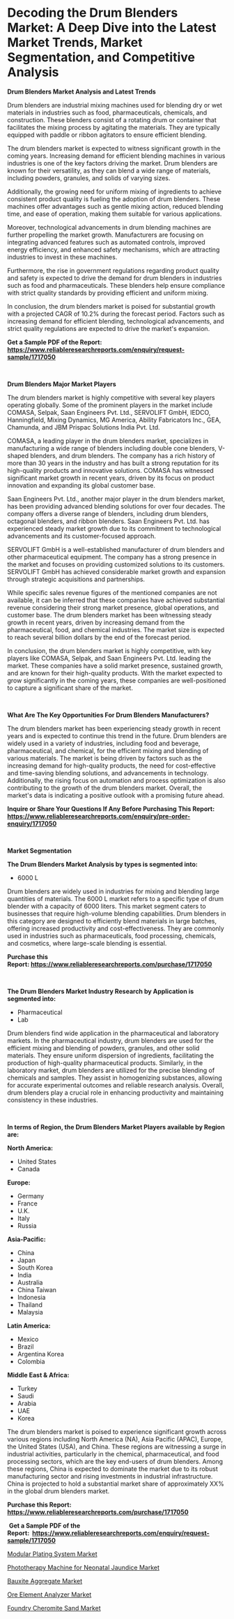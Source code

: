 <p><h1>Decoding the Drum Blenders Market: A Deep Dive into the Latest Market Trends, Market Segmentation, and Competitive Analysis</h1></p><p><strong>Drum Blenders Market Analysis and Latest Trends</strong></p>
<p><p>Drum blenders are industrial mixing machines used for blending dry or wet materials in industries such as food, pharmaceuticals, chemicals, and construction. These blenders consist of a rotating drum or container that facilitates the mixing process by agitating the materials. They are typically equipped with paddle or ribbon agitators to ensure efficient blending.</p><p>The drum blenders market is expected to witness significant growth in the coming years. Increasing demand for efficient blending machines in various industries is one of the key factors driving the market. Drum blenders are known for their versatility, as they can blend a wide range of materials, including powders, granules, and solids of varying sizes.</p><p>Additionally, the growing need for uniform mixing of ingredients to achieve consistent product quality is fueling the adoption of drum blenders. These machines offer advantages such as gentle mixing action, reduced blending time, and ease of operation, making them suitable for various applications.</p><p>Moreover, technological advancements in drum blending machines are further propelling the market growth. Manufacturers are focusing on integrating advanced features such as automated controls, improved energy efficiency, and enhanced safety mechanisms, which are attracting industries to invest in these machines.</p><p>Furthermore, the rise in government regulations regarding product quality and safety is expected to drive the demand for drum blenders in industries such as food and pharmaceuticals. These blenders help ensure compliance with strict quality standards by providing efficient and uniform mixing.</p><p>In conclusion, the drum blenders market is poised for substantial growth with a projected CAGR of 10.2% during the forecast period. Factors such as increasing demand for efficient blending, technological advancements, and strict quality regulations are expected to drive the market's expansion.</p></p>
<p><strong>Get a Sample PDF of the Report:&nbsp; <a href="https://www.reliableresearchreports.com/enquiry/request-sample/1717050">https://www.reliableresearchreports.com/enquiry/request-sample/1717050</a></strong></p>
<p>&nbsp;</p>
<p><strong>Drum Blenders Major Market Players</strong></p>
<p><p>The drum blenders market is highly competitive with several key players operating globally. Some of the prominent players in the market include COMASA, Selpak, Saan Engineers Pvt. Ltd., SERVOLIFT GmbH, IEDCO, Hanningfield, Mixing Dynamics, MG America, Ability Fabricators Inc., GEA, Chamunda, and JBM Prispac Solutions India Pvt. Ltd.</p><p>COMASA, a leading player in the drum blenders market, specializes in manufacturing a wide range of blenders including double cone blenders, V-shaped blenders, and drum blenders. The company has a rich history of more than 30 years in the industry and has built a strong reputation for its high-quality products and innovative solutions. COMASA has witnessed significant market growth in recent years, driven by its focus on product innovation and expanding its global customer base.</p><p>Saan Engineers Pvt. Ltd., another major player in the drum blenders market, has been providing advanced blending solutions for over four decades. The company offers a diverse range of blenders, including drum blenders, octagonal blenders, and ribbon blenders. Saan Engineers Pvt. Ltd. has experienced steady market growth due to its commitment to technological advancements and its customer-focused approach.</p><p>SERVOLIFT GmbH is a well-established manufacturer of drum blenders and other pharmaceutical equipment. The company has a strong presence in the market and focuses on providing customized solutions to its customers. SERVOLIFT GmbH has achieved considerable market growth and expansion through strategic acquisitions and partnerships.</p><p>While specific sales revenue figures of the mentioned companies are not available, it can be inferred that these companies have achieved substantial revenue considering their strong market presence, global operations, and customer base. The drum blenders market has been witnessing steady growth in recent years, driven by increasing demand from the pharmaceutical, food, and chemical industries. The market size is expected to reach several billion dollars by the end of the forecast period.</p><p>In conclusion, the drum blenders market is highly competitive, with key players like COMASA, Selpak, and Saan Engineers Pvt. Ltd. leading the market. These companies have a solid market presence, sustained growth, and are known for their high-quality products. With the market expected to grow significantly in the coming years, these companies are well-positioned to capture a significant share of the market.</p></p>
<p>&nbsp;</p>
<p><strong>What Are The Key Opportunities For Drum Blenders Manufacturers?</strong></p>
<p><p>The drum blenders market has been experiencing steady growth in recent years and is expected to continue this trend in the future. Drum blenders are widely used in a variety of industries, including food and beverage, pharmaceutical, and chemical, for the efficient mixing and blending of various materials. The market is being driven by factors such as the increasing demand for high-quality products, the need for cost-effective and time-saving blending solutions, and advancements in technology. Additionally, the rising focus on automation and process optimization is also contributing to the growth of the drum blenders market. Overall, the market's data is indicating a positive outlook with a promising future ahead.</p></p>
<p><strong>Inquire or Share Your Questions If Any Before Purchasing This Report: <a href="https://www.reliableresearchreports.com/enquiry/pre-order-enquiry/1717050">https://www.reliableresearchreports.com/enquiry/pre-order-enquiry/1717050</a></strong></p>
<p>&nbsp;</p>
<p><strong>Market Segmentation</strong></p>
<p><strong>The Drum Blenders Market Analysis by types is segmented into:</strong></p>
<p><ul><li>6000 L</li></ul></p>
<p><p>Drum blenders are widely used in industries for mixing and blending large quantities of materials. The 6000 L market refers to a specific type of drum blender with a capacity of 6000 liters. This market segment caters to businesses that require high-volume blending capabilities. Drum blenders in this category are designed to efficiently blend materials in large batches, offering increased productivity and cost-effectiveness. They are commonly used in industries such as pharmaceuticals, food processing, chemicals, and cosmetics, where large-scale blending is essential.</p></p>
<p><strong>Purchase this Report:&nbsp;<a href="https://www.reliableresearchreports.com/purchase/1717050">https://www.reliableresearchreports.com/purchase/1717050</a></strong></p>
<p>&nbsp;</p>
<p><strong>The Drum Blenders Market Industry Research by Application is segmented into:</strong></p>
<p><ul><li>Pharmaceutical</li><li>Lab</li></ul></p>
<p><p>Drum blenders find wide application in the pharmaceutical and laboratory markets. In the pharmaceutical industry, drum blenders are used for the efficient mixing and blending of powders, granules, and other solid materials. They ensure uniform dispersion of ingredients, facilitating the production of high-quality pharmaceutical products. Similarly, in the laboratory market, drum blenders are utilized for the precise blending of chemicals and samples. They assist in homogenizing substances, allowing for accurate experimental outcomes and reliable research analysis. Overall, drum blenders play a crucial role in enhancing productivity and maintaining consistency in these industries.</p></p>
<p>&nbsp;</p>
<p><strong>In terms of Region, the Drum Blenders Market Players available by Region are:</strong></p>
<p>
    <p> <strong> North America: </strong>
        <ul>
            <li>United States</li>
            <li>Canada</li>
        </ul>
        </p> 
    <p> <strong> Europe: </strong>
        <ul>
            <li>Germany</li>
            <li>France</li>
            <li>U.K.</li>
            <li>Italy</li>
            <li>Russia</li>
        </ul>
        </p> 
    <p> <strong> Asia-Pacific: </strong>
        <ul>
            <li>China</li>
            <li>Japan</li>
            <li>South Korea</li>
            <li>India</li>
            <li>Australia</li>
            <li>China Taiwan</li>
            <li>Indonesia</li>
            <li>Thailand</li>
            <li>Malaysia</li>
        </ul>
        </p> 
    <p> <strong> Latin America: </strong>
        <ul>
            <li>Mexico</li>
            <li>Brazil</li>
            <li>Argentina Korea</li>
            <li>Colombia</li>
        </ul>
        </p> 
    <p> <strong> Middle East & Africa: </strong>
        <ul>
            <li>Turkey</li>
            <li>Saudi</li>
            <li>Arabia</li>
            <li>UAE</li>
            <li>Korea</li>
        </ul>
    </p>
    </p>
<p><p>The drum blenders market is poised to experience significant growth across various regions including North America (NA), Asia Pacific (APAC), Europe, the United States (USA), and China. These regions are witnessing a surge in industrial activities, particularly in the chemical, pharmaceutical, and food processing sectors, which are the key end-users of drum blenders. Among these regions, China is expected to dominate the market due to its robust manufacturing sector and rising investments in industrial infrastructure. China is projected to hold a substantial market share of approximately XX% in the global drum blenders market.</p></p>
<p><strong>Purchase this Report: <a href="https://www.reliableresearchreports.com/purchase/1717050">https://www.reliableresearchreports.com/purchase/1717050</a></strong></p>
<p>&nbsp;<strong>Get a Sample PDF of the Report:&nbsp;&nbsp;<a href="https://www.reliableresearchreports.com/enquiry/request-sample/1717050">https://www.reliableresearchreports.com/enquiry/request-sample/1717050</a></strong></p>
<p><strong></strong></p>
<p><p><a href="https://github.com/dzharov81/Market-Research-Report-List-1/blob/main/modular-plating-system-market.md">Modular Plating System Market</a></p><p><a href="https://www.linkedin.com/pulse/phototherapy-machine-neonatal-jaundice-market-size-2023--zfjff/">Phototherapy Machine for Neonatal Jaundice Market</a></p><p><a href="https://github.com/scarol104/Market-Research-Report-List-1/blob/main/bauxite-aggregate-market.md">Bauxite Aggregate Market</a></p><p><a href="https://medium.com/@kavonhansen3626/ore-element-analyzer-market-competitive-analysis-market-trends-and-forecast-to-2030-93fdc63eb89f">Ore Element Analyzer Market</a></p><p><a href="https://medium.com/@karinaokon2662/decoding-foundry-cheromite-sand-market-metrics-market-share-trends-and-growth-patterns-e9e852694bba">Foundry Cheromite Sand Market</a></p></p>